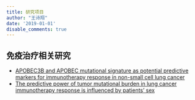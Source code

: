 ```yaml
---
title: 研究项目
author: "王诗翔"
date: '2019-01-01'
disable_comments: true
---
```


## 免疫治疗相关研究

- [APOBEC3B and APOBEC mutational signature as potential predictive markers for immunotherapy response in non-small cell lung cancer](../research/apobec3b_signature/)
- [The predictive power of tumor mutational burden in lung cancer immunotherapy response is influenced by patients’ sex](../research/tmb_diff_in_sex/)

